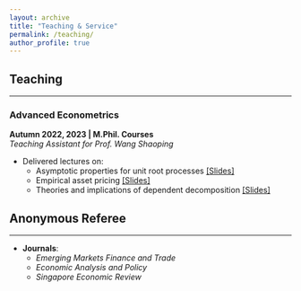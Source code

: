 ```yaml
---
layout: archive
title: "Teaching & Service"
permalink: /teaching/
author_profile: true
---
```


## Teaching
---
### Advanced Econometrics
**Autumn 2022, 2023 | M.Phil. Courses**  
*Teaching Assistant for Prof. Wang Shaoping*  
- Delivered lectures on:
  - Asymptotic properties for unit root processes [[Slides]](/files/unit%20root%20topic.pdf)
  - Empirical asset pricing [[Slides]](/files/FF5_with_Bubbles.pdf)
  - Theories and implications of dependent decomposition [[Slides]](/files/dependent%20cycle.pdf)

## Anonymous Referee
---
- **Journals**:  
  - *Emerging Markets Finance and Trade*  
  - *Economic Analysis and Policy*  
  - *Singapore Economic Review*

